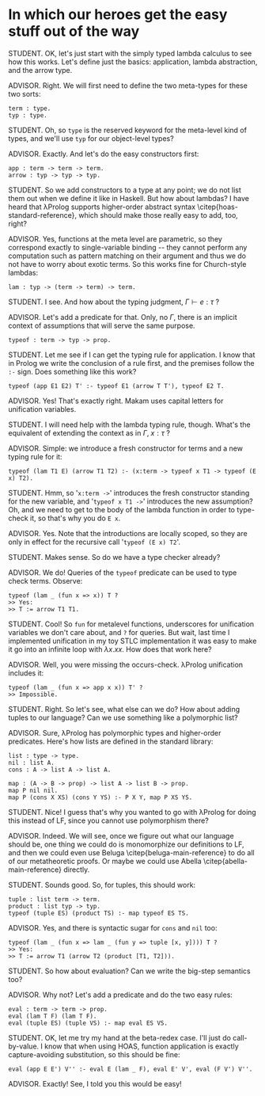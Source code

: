 # In which our heroes get the easy stuff out of the way

<!--
```makam
tests : testsuite. %testsuite tests.
%use "adapted-stdlib.md".
```
-->

STUDENT. OK, let's just start with the simply typed lambda calculus to see how this
works. Let's define just the basics: application, lambda abstraction, and the arrow type.

ADVISOR. Right. We will first need to define the two meta-types for these two sorts:

```makam
term : type.
typ : type.
```

STUDENT. Oh, so `type` is the reserved keyword for the meta-level kind of types, and we'll
use `typ` for our object-level types?

ADVISOR. Exactly. And let's do the easy constructors first:

```makam
app : term -> term -> term.
arrow : typ -> typ -> typ.
```

STUDENT. So we add constructors to a type at any point; we do not list them out when we
define it like in Haskell. But how about lambdas? I have heard that λProlog supports
higher-order abstract syntax \citep{hoas-standard-reference}, which should make those really easy to add, too, right?

ADVISOR. Yes, functions at the meta level are parametric, so they correspond exactly to
single-variable binding -- they cannot perform any computation such as pattern matching
on their argument and thus we do not have to worry about exotic terms. So this works fine for
Church-style lambdas:

```makam
lam : typ -> (term -> term) -> term.
```

STUDENT. I see. And how about the typing judgment, $\Gamma \vdash e : \tau$ ?

ADVISOR. Let's add a predicate for that. Only, no $\Gamma$, there is an implicit context
of assumptions that will serve the same purpose.

```makam
typeof : term -> typ -> prop.
```

STUDENT. Let me see if I can get the typing rule for application. I know that in Prolog we
write the conclusion of a rule first, and the premises follow the `:-` sign. Does
something like this work?

```makam
typeof (app E1 E2) T' :- typeof E1 (arrow T T'), typeof E2 T.
```

ADVISOR. Yes! That's exactly right. Makam uses capital letters for unification variables.

STUDENT. I will need help with the lambda typing rule, though. What's the equivalent of
extending the context as in $\Gamma, \; x : \tau$ ?

ADVISOR. Simple: we introduce a fresh constructor for terms and a new typing rule for it:

```makam
typeof (lam T1 E) (arrow T1 T2) :- (x:term -> typeof x T1 -> typeof (E x) T2).
```

STUDENT. Hmm, so '`x:term ->`' introduces the fresh constructor standing for the new
variable, and '`typeof x T1 ->`' introduces the new assumption? Oh, and we need to get to
the body of the lambda function in order to type-check it, so that's why you do `E x`.

ADVISOR. Yes. Note that the introductions are locally scoped, so they are only in effect
for the recursive call '`typeof (E x) T2`'.

STUDENT. Makes sense. So do we have a type checker already?

ADVISOR. We do! Queries of the `typeof` predicate can be used to type check terms. Observe:

```makam
typeof (lam _ (fun x => x)) T ?
>> Yes:
>> T := arrow T1 T1.
```

STUDENT. Cool! So `fun` for metalevel functions, underscores for unification variables we don't care
about, and `?` for queries. But wait, last time I implemented unification in my toy STLC
implementation it was easy to make it go into an infinite loop with $\lambda x. x x$. How does that
work here?

ADVISOR. Well, you were missing the occurs-check. λProlog unification includes it:

```makam
typeof (lam _ (fun x => app x x)) T' ?
>> Impossible.
```

STUDENT. Right. So let's see, what else can we do? How about adding tuples to our language?
Can we use something like a polymorphic list?

ADVISOR. Sure, λProlog has polymorphic types and higher-order predicates. Here's how lists
are defined in the standard library:

```makam-noeval
list : type -> type.
nil : list A.
cons : A -> list A -> list A.

map : (A -> B -> prop) -> list A -> list B -> prop.
map P nil nil.
map P (cons X XS) (cons Y YS) :- P X Y, map P XS YS.
```

STUDENT. Nice! I guess that's why you wanted to go with λProlog for doing this instead of
LF, since you cannot use polymorphism there?

ADVISOR. Indeed. We will see, once we figure out what our language should be, one thing we
could do is monomorphize our definitions to LF, and then we could even use Beluga
\citep{beluga-main-reference} to do all of our metatheoretic proofs. Or maybe we could
use Abella \citep{abella-main-reference} directly.

STUDENT. Sounds good. So, for tuples, this should work:

```makam
tuple : list term -> term.
product : list typ -> typ.
typeof (tuple ES) (product TS) :- map typeof ES TS.
```

ADVISOR. Yes, and there is syntactic sugar for `cons` and `nil` too:

```makam
typeof (lam _ (fun x => lam _ (fun y => tuple [x, y]))) T ?
>> Yes:
>> T := arrow T1 (arrow T2 (product [T1, T2])).
```

STUDENT. So how about evaluation? Can we write the big-step semantics too?

ADVISOR. Why not? Let's add a predicate and do the two easy rules:

```makam
eval : term -> term -> prop.
eval (lam T F) (lam T F).
eval (tuple ES) (tuple VS) :- map eval ES VS.
```

STUDENT. OK, let me try my hand at the beta-redex case. I'll just do call-by-value. I know
that when using HOAS, function application is exactly capture-avoiding substitution, so
this should be fine:

```makam
eval (app E E') V'' :- eval E (lam _ F), eval E' V', eval (F V') V''.
```

ADVISOR. Exactly! See, I told you this would be easy!
